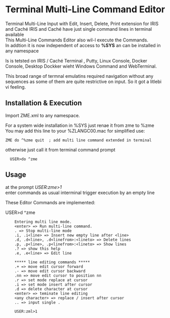 # Terminal Multi-Line Command Editor #
Terminal Multi-Line Input with Edit, Insert, Delete, Print extension for IRIS and Caché 
IRIS and Caché have just single command lines in terminal available  
This Multi-Line Commands Editor also wil-l execute the Commands.  
In addtion it is now independent of access to __%SYS__ an can be installed in any namespace 

Is is tetsted on IRIS / Caché Terminal , Putty, Linux Console, Docker Console,
Desktop Dockker wieht Windows Command and WebTerminal.

This broad range of termnal emulatins required navigation without any <ESC> sequences as
some of them are quite restrictive on input. So it got a litlebi vi feeling.
  
## Installation & Execution ## 
Import ZME.xml to any namespace.

For a system wide installation in  %SYS just renae it from zme to %zme  
You may add this line to your %ZLANGC00.mac for simplified use:
~~~
ZME do ^%zme quit  ; add multi line command extended in terminal
~~~

otherwise just call it from terminal command prompt
~~~
  USER>do ^zme
~~~

## Usage ##
at the prompt _USER:zme>1_  
enter commands as usual interminal 
trigger execution by an empty line  

These Editor Commands are implemented:

USER>d ^zme
 
~~~
    Entering multi line mode.
    <enter> => Run multi-line command.
    . => Stop multi-line mode
    .i, .i<line> => Insert new empty line after <line>
    .d, .d<line>, .d<linefrom>:<lineto> => Delete lines
    .p, .p<line>, .p<linefrom>:<lineto> => Show lines
    .? => show this help
    .e, .e<line> => Edit line

    ***** line editing commands *****
    .+ => move edit cursor forward
    .- => move edit cursor backward
    .nn => move edit cursor to position nn
    .r => set mode replace at cursor
    .i => set mode insert after cursor
    .d => delete character at cursor
    <enter> => teminate line editing
    <any character> => replace / insert after cursor
    .. => input single .

    USER:zml>1
~~~
